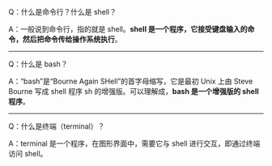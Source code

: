 Q：什么是命令行？什么是 shell？

A：一般说到命令行，指的就是 shell。**shell 是一个程序，它接受键盘输入的命令，然后把命令传给操作系统执行**。



---

Q：什么是 bash？

A：“bash”是“Bourne Again SHell”的首字母缩写，它是最初 Unix 上由 Steve Bourne 写成 shell 程序 sh 的增强版。可以理解成，**bash 是一个增强版的 shell 程序**。



---

Q：什么是终端（terminal）？

A：terminal 是一个程序，在图形界面中，需要它与 shell 进行交互，即通过终端访问 shell。

